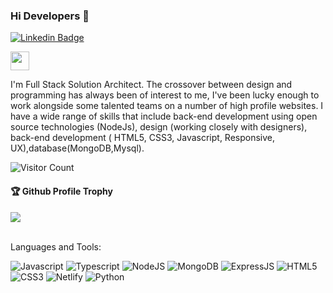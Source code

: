 
### Hi Developers 👋

<!-- [![YouTube Badge](https://img.shields.io/badge/YouTube-ItsSaurabhSingh-red)] -->
[![Linkedin Badge](https://img.shields.io/badge/-Saurabh-blue?style=flat-square&logo=Linkedin&logoColor=white&link=https://www.linkedin.com/in/saurabh-singh-192613257/)](https://www.linkedin.com/in/saurabh-singh-192613257/)
<!-- [![Website Badge](https://img.shields.io/badge/Quora-Ankit-pink)](https://https://www.quora.com/profile/saurabh-14104) -->
<a href="https://saurabhsingh457.github.io/" target="text-decoration:none"><img height="30" src="https://img.shields.io/badge/My%20Portfolio%20%E2%86%92-gray.svg?colorA=655BE1&colorB=4F44D6&style=for-the-badge"/></a>






I'm
Full Stack Solution Architect.
The crossover between design and programming has always been of interest to me, I've been lucky enough to work alongside some talented teams on a number of high profile websites. I have a wide range of skills that include back-end development using open source technologies (NodeJs), design (working closely with designers), back-end development ( HTML5, CSS3, Javascript, Responsive, UX),database(MongoDB,Mysql).


![Visitor Count](https://profile-counter.glitch.me/saurabhsingh457/count.svg)

<div>
  <h4>🏆 Github Profile Trophy</h4>
  <a href="https://github.com/ryo-ma/github-profile-trophy">
    <img src="https://github-profile-trophy.vercel.app/?username=saurabhsingh457&column=7"/>
  </a>
</div>
<img  id="github-top-langs" src="https://github-readme-stats.vercel.app/api/top-langs/?username=saurabhsingh457&lans-count=4" alt="">
<img id="github-stats-card" src="https://github-readme-stats.vercel.app/api?username=saurabhsingh457&show_icons=true&locale=en" alt="">
<img  id="github-streak-stats" src="https://github-readme-streak-stats.herokuapp.com?user=saurabhsingh457&" alt="">


Languages and Tools: 

 <img alt="Javascript" src="https://img.shields.io/badge/javascript-%23ED8B00.svg?style=flat-square&logo=javascript&logoColor=white"/> <img alt="Typescript" src="https://img.shields.io/badge/typescript-%23238B00.svg?style=flat-square&logo=typescript&logoColor=white"/>  <img alt="NodeJS" src="https://img.shields.io/badge/node.js-%2343853D.svg?style=flat-square&logo=node-dot-js&logoColor=white"/> <img alt="MongoDB" src ="https://img.shields.io/badge/MongoDB-%234ea94b.svg?style=flat-square&logo=mongodb&logoColor=white"/> <img alt="ExpressJS" src ="https://img.shields.io/badge/ExpressjS-%234e434b.svg?style=flat-square&logo=express&logoColor=white"/> <img alt="HTML5" src="https://img.shields.io/badge/html5-%23E34F26.svg?style=flat-square&logo=html5&logoColor=white"/>  <img alt="CSS3" src="https://img.shields.io/badge/css3-%231572B6.svg?style=flat-square&logo=css3&logoColor=white"/> <img alt="Netlify" src ="https://img.shields.io/badge/Netllify-%234eab.svg?style=flat-square&logo=netlify&logoColor=white"/>  <img alt="Python" src ="https://img.shields.io/badge/Python-%2834ea9.svg?style=flat-square&logo=python&logoColor=white"/>

<!--  <img alt="Heroku" src ="https://img.shields.io/badge/Heroku-%23478a4b.svg?style=flat-square&logo=heroku&logoColor=white"/>  -->
<!-- ![](https://activity-graph.herokuapp.com/graph?username=manoharmeena123&theme=react-dark&area=true) -->
<!--  <img alt="Bootstrap" src="https://img.shields.io/badge/bootstrap-%23563D7C.svg?style=flat-square&logo=bootstrap&logoColor=white"/>  -->
<!--  <img alt="React" src="https://img.shields.io/badge/react-%2320232a.svg?style=flat-square&logo=react&logoColor=%2361DAFB"/> --> 


<!--
**saurabhsingh457/saurabhsingh457** is a ✨ _special_ ✨ repository because its `README.md` (this file) appears on your GitHub profile.

Here are some ideas to get you started:

- 🔭 I’m currently working on ...
- 🌱 I’m currently learning ...
- 👯 I’m looking to collaborate on ...
- 🤔 I’m looking for help with ...
- 💬 Ask me about ...
- 📫 How to reach me: ...
- 😄 Pronouns: ...
- ⚡ Fun fact: ...
-->
